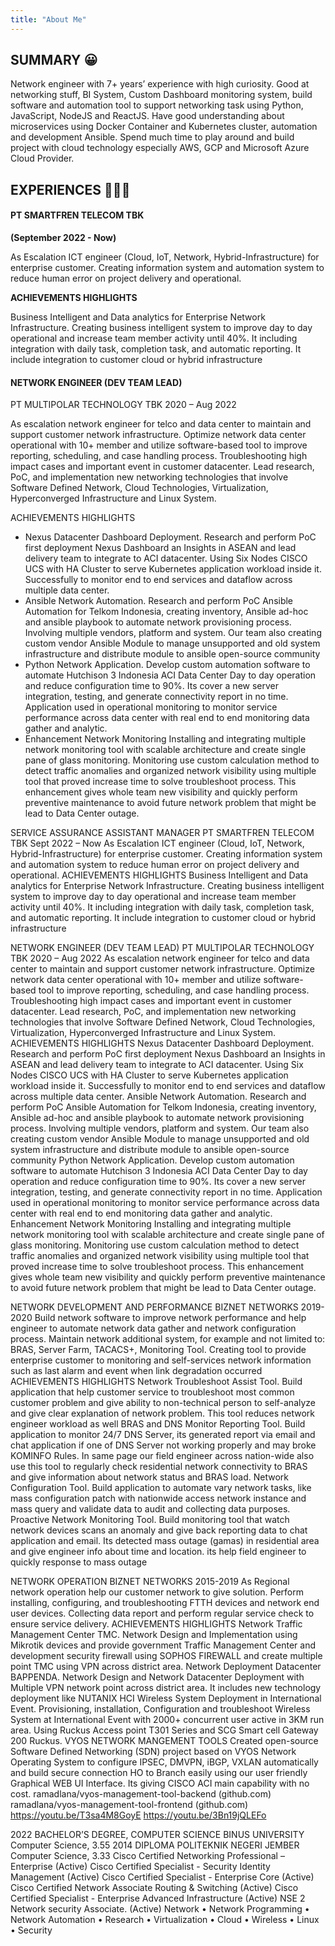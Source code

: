```yaml
---
title: "About Me"
---
```


## SUMMARY 😀

Network engineer with 7+ years’ experience with high curiosity. Good at networking stuff, BI System, Custom Dashboard monitoring system, build software and automation tool to support networking task using Python, JavaScript, NodeJS and ReactJS. Have good understanding about microservices using Docker Container and Kubernetes cluster, automation and development Ansible. Spend much time to play around and build project with cloud technology especially AWS, GCP and Microsoft Azure Cloud Provider.

## EXPERIENCES 👨🏼‍💻

#### PT SMARTFREN TELECOM TBK

**(September 2022 - Now)**

As Escalation ICT engineer (Cloud, IoT, Network, Hybrid-Infrastructure) for enterprise customer. Creating information system and automation system to reduce human error on project delivery and operational.

**ACHIEVEMENTS HIGHLIGHTS**

Business Intelligent and Data analytics for Enterprise Network Infrastructure. Creating business intelligent system to improve day to day operational and increase team member activity until 40%. It including integration with daily task, completion task, and automatic reporting. It include integration to customer cloud or hybrid infrastructure

#### NETWORK ENGINEER (DEV TEAM LEAD)

PT MULTIPOLAR TECHNOLOGY TBK
2020 – Aug 2022

As escalation network engineer for telco and data center to maintain and support customer network infrastructure.
Optimize network data center operational with 10+ member and utilize software-based tool to improve reporting, scheduling, and case handling process.
Troubleshooting high impact cases and important event in customer datacenter.
Lead research, PoC, and implementation new networking technologies that involve Software Defined Network, Cloud Technologies, Virtualization, Hyperconverged Infrastructure and Linux System.

ACHIEVEMENTS HIGHLIGHTS

- Nexus Datacenter Dashboard Deployment. Research and perform PoC first deployment Nexus Dashboard an Insights in ASEAN and lead delivery team to integrate to ACI datacenter. Using Six Nodes CISCO UCS with HA Cluster to serve Kubernetes application workload inside it. Successfully to monitor end to end services and dataflow across multiple data center.
- Ansible Network Automation. Research and perform PoC Ansible Automation for Telkom Indonesia, creating inventory, Ansible ad-hoc and ansible playbook to automate network provisioning process. Involving multiple vendors, platform and system. Our team also creating custom vendor Ansible Module to manage unsupported and old system infrastructure and distribute module to ansible open-source community
- Python Network Application. Develop custom automation software to automate Hutchison 3 Indonesia ACI Data Center Day to day operation and reduce configuration time to 90%. Its cover a new server integration, testing, and generate connectivity report in no time. Application used in operational monitoring to monitor service performance across data center with real end to end monitoring data gather and analytic.
- Enhancement Network Monitoring Installing and integrating multiple network monitoring tool with scalable architecture and create single pane of glass monitoring. Monitoring use custom calculation method to detect traffic anomalies and organized network visibility using multiple tool that proved increase time to solve troubleshoot process. This enhancement gives whole team new visibility and quickly perform preventive maintenance to avoid future network problem that might be lead to Data Center outage.

SERVICE ASSURANCE ASSISTANT MANAGER
PT SMARTFREN TELECOM TBK
Sept 2022 – Now
As Escalation ICT engineer (Cloud, IoT, Network, Hybrid-Infrastructure) for enterprise customer. Creating information system and automation system to reduce human error on project delivery and operational.
ACHIEVEMENTS HIGHLIGHTS
Business Intelligent and Data analytics for Enterprise Network Infrastructure. Creating business intelligent system to improve day to day operational and increase team member activity until 40%. It including integration with daily task, completion task, and automatic reporting. It include integration to customer cloud or hybrid infrastructure

NETWORK ENGINEER (DEV TEAM LEAD)
PT MULTIPOLAR TECHNOLOGY TBK
2020 – Aug 2022
As escalation network engineer for telco and data center to maintain and support customer network infrastructure.
Optimize network data center operational with 10+ member and utilize software-based tool to improve reporting, scheduling, and case handling process.
Troubleshooting high impact cases and important event in customer datacenter.
Lead research, PoC, and implementation new networking technologies that involve Software Defined Network, Cloud Technologies, Virtualization, Hyperconverged Infrastructure and Linux System.
ACHIEVEMENTS HIGHLIGHTS
Nexus Datacenter Dashboard Deployment. Research and perform PoC first deployment Nexus Dashboard an Insights in ASEAN and lead delivery team to integrate to ACI datacenter. Using Six Nodes CISCO UCS with HA Cluster to serve Kubernetes application workload inside it. Successfully to monitor end to end services and dataflow across multiple data center.
Ansible Network Automation. Research and perform PoC Ansible Automation for Telkom Indonesia, creating inventory, Ansible ad-hoc and ansible playbook to automate network provisioning process. Involving multiple vendors, platform and system. Our team also creating custom vendor Ansible Module to manage unsupported and old system infrastructure and distribute module to ansible open-source community
Python Network Application. Develop custom automation software to automate Hutchison 3 Indonesia ACI Data Center Day to day operation and reduce configuration time to 90%. Its cover a new server integration, testing, and generate connectivity report in no time. Application used in operational monitoring to monitor service performance across data center with real end to end monitoring data gather and analytic.
Enhancement Network Monitoring Installing and integrating multiple network monitoring tool with scalable architecture and create single pane of glass monitoring. Monitoring use custom calculation method to detect traffic anomalies and organized network visibility using multiple tool that proved increase time to solve troubleshoot process. This enhancement gives whole team new visibility and quickly perform preventive maintenance to avoid future network problem that might be lead to Data Center outage.

NETWORK DEVELOPMENT AND PERFORMANCE
BIZNET NETWORKS
2019-2020
Build network software to improve network performance and help engineer to automate network data gather and network configuration process.
Maintain network additional system, for example and not limited to: BRAS, Server Farm, TACACS+, Monitoring Tool.
Creating tool to provide enterprise customer to monitoring and self-services network information such as last alarm and event when link degradation occurred
ACHIEVEMENTS HIGHLIGHTS
Network Troubleshoot Assist Tool. Build application that help customer service to troubleshoot most common customer problem and give ability to non-technical person to self-analyze and give clear explanation of network problem. This tool reduces network engineer workload as well
BRAS and DNS Monitor Reporting Tool. Build application to monitor 24/7 DNS Server, its generated report via email and chat application if one of DNS Server not working properly and may broke KOMINFO Rules. In same page our field engineer across nation-wide also use this tool to regularly check residential network connectivity to BRAS and give information about network status and BRAS load.
Network Configuration Tool. Build application to automate vary network tasks, like mass configuration patch with nationwide access network instance and mass query and validate data to audit and collecting data purposes.
Proactive Network Monitoring Tool. Build monitoring tool that watch network devices scans an anomaly and give back reporting data to chat application and email. Its detected mass outage (gamas) in residential area and give engineer info about time and location. its help field engineer to quickly response to mass outage

NETWORK OPERATION
BIZNET NETWORKS
2015-2019
As Regional network operation help our customer network to give solution. Perform installing, configuring, and troubleshooting FTTH devices and network end user devices. Collecting data report and perform regular service check to ensure service delivery.
ACHIEVEMENTS HIGHLIGHTS
Network Traffic Management Center TMC. Network Design and Implementation using Mikrotik devices and provide government Traffic Management Center and development security firewall using SOPHOS FIREWALL and create multiple point TMC using VPN across district area.
Network Deployment Datacenter BAPPENDA. Network Design and Network Datacenter Deployment with Multiple VPN network point across district area. It includes new technology deployment like NUTANIX HCI
Wireless System Deployment in International Event. Provisioning, installation, Configuration and troubleshoot Wireless System at International Event with 2000+ concurrent user active in 3KM run area. Using Ruckus Access point T301 Series and SCG Smart cell Gateway 200 Ruckus.
VYOS NETWORK MANGEMENT TOOLS
Created open-source Software Defined Networking (SDN) project based on VYOS Network Operating System to configure IPSEC, DMVPN, iBGP, VXLAN automatically and build secure connection HO to Branch easily using our user friendly Graphical WEB UI Interface. Its giving CISCO ACI main capability with no cost.
ramadlana/vyos-management-tool-backend (github.com)
ramadlana/vyos-management-tool-frontend (github.com)
https://youtu.be/T3sa4M8GoyE
https://youtu.be/3Bn19jQLEFo

2022
BACHELOR’S DEGREE, COMPUTER SCIENCE
BINUS UNIVERSITY
Computer Science, 3.55
2014
DIPLOMA
POLITEKNIK NEGERI JEMBER
Computer Science, 3.33
Cisco Certified Networking Professional – Enterprise (Active)
Cisco Certified Specialist - Security Identity Management (Active)
Cisco Certified Specialist - Enterprise Core (Active)
Cisco Certified Network Associate Routing & Switching (Active)
Cisco Certified Specialist - Enterprise Advanced Infrastructure (Active)
NSE 2 Network security Associate. (Active)
Network • Network Programming • Network Automation • Research • Virtualization • Cloud • Wireless • Linux • Security
